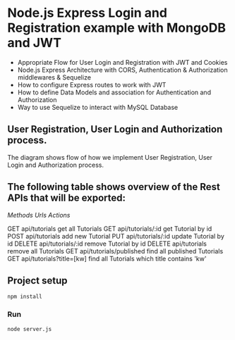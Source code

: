 # Node.js Express Login and Registration example with MongoDB and JWT

- Appropriate Flow for User Login and Registration with JWT and Cookies
- Node.js Express Architecture with CORS, Authentication & Authorization middlewares & Sequelize
- How to configure Express routes to work with JWT
- How to define Data Models and association for Authentication and Authorization
- Way to use Sequelize to interact with MySQL Database

## User Registration, User Login and Authorization process.
The diagram shows flow of how we implement User Registration, User Login and Authorization process.

## The following table shows overview of the Rest APIs that will be exported:

_Methods_	        _Urls_	                     _Actions_

GET	            api/tutorials	            get all Tutorials
GET	            api/tutorials/:id	        get Tutorial by id
POST	        api/tutorials	            add new Tutorial
PUT	            api/tutorials/:id	        update Tutorial by id
DELETE	        api/tutorials/:id	        remove Tutorial by id
DELETE	        api/tutorials	            remove all Tutorials
GET	            api/tutorials/published	    find all published Tutorials
GET	            api/tutorials?title=[kw]	find all Tutorials which title contains 'kw'

## Project setup
```
npm install
```

### Run
```
node server.js
```

